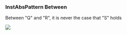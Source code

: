 ### InstAbsPattern Between

Between "Q" and "R", it is never the case that "S" holds

![](/img/patterns/InstAbsPattern_Between.svg)
